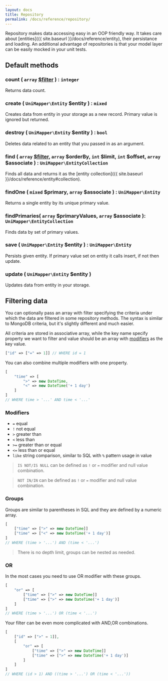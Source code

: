 ```yaml
---
layout: docs
title: Repository
permalink: /docs/reference/repository/
---
```


Repository makes data accessing easy in an OOP friendly way. It takes care about [entities]({{ site.baseurl }}/docs/reference/entity), their persistance and loading. An additional advantage of repositories is that your model layer can be easily mocked in your unit tests.

## Default methods

### count ( `array` [$filter](#filtering-data) ) : `integer`
Returns data count.

### create ( `UniMapper\Entity` $entity ) : `mixed`
Creates data from entity in your storage as a new record. Primary value is ignored but returned.

### destroy ( `UniMapper\Entity` $entity ) : `bool`
Deletes data related to an entity that you passed in as an argument.

### find ( `array` [$filter](#filtering-data), `array` $orderBy, `int` $limit, `int` $offset, `array` $associate ) : `UniMapper\EntityCollection`
Finds all data and returns it as the [entity collection]({{ site.baseurl }}/docs/reference/entity#collection).

### findOne ( `mixed` $primary, `array` $associate ) : `UniMapper\Entity`
Returns a single entity by its unique primary value.

### findPrimaries( `array` $primaryValues, `array` $associate ): `UniMapper\EntityCollection`
Finds data by set of primary values.

### save ( `UniMapper\Entity` $entity ) : `UniMapper\Entity`
Persists given entity. If primary value set on entity it calls insert, if not then update.

### update ( `UniMapper\Entity` $entity )
Updates data from entity in your storage.

## Filtering data
You can optionally pass an array with filter specifying the criteria under which the data are filtered in some repository methods. The syntax is similar to MongoDB criteria, but it's slightly different and much easier.

All criteria are stored in associative array, while the key name specify property we want to filter and value should be an array with [modifiers](#modifiers) as the key value.

~~~ php
["id" => ["=" => 1]] // WHERE id = 1
~~~

You can also combine multiple modifiers with one property.

~~~ php
[
	"time" => [
		">" => new DateTime,
		"<" => new DateTime('+ 1 day')
	]
]
// WHERE time > '...' AND time < '...'
~~~

### Modifiers

- `=` equal
- `!` not equal
- `>` greater than
- `<` less than
- `>=` greater than or equal 
- `<=` less than or equal
- `like` string comparison, similar to SQL with `%` pattern usage in value

> `IS NOT/IS NULL` can be defined as `!` or `=` modifier and null value combination.

> `NOT IN/IN` can be defined as `!` or `=` modifier and null value combination.

### Groups

Groups are similar to parentheses in SQL and they are defined by a numeric array.

~~~ php
[
	["time" => [">" => new DateTime]]
	["time" => ["<" => new DateTime('+ 1 day')]
]
// WHERE (time > '...') AND (time < '...')
~~~

> There is no depth limit, groups can be nested as needed.

### OR

In the most cases you need to use OR modifier with these groups.

~~~ php
[
	"or" => [
		["time" => [">" => new DateTime]]
		["time" => [">" => new DateTime('+ 1 day')]
	]
]
// WHERE (time > '...') OR (time < '...')
~~~

Your filter can be even more complicated with AND,OR combinations.

~~~ php
[
	["id" => [">" = 1]],
	[
		"or" => [
			["time" => [">" => new DateTime]]
			["time" => [">" => new DateTime('+ 1 day')]
		]
	]
]
// WHERE (id > 1) AND ((time > '...') OR (time < '...'))
~~~